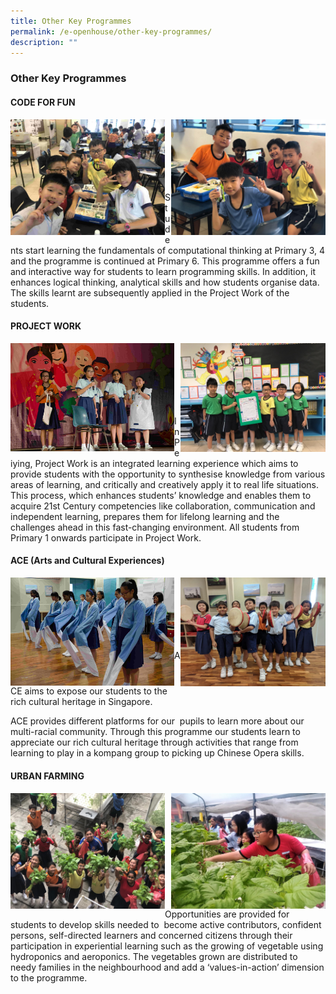 ```yaml
---
title: Other Key Programmes
permalink: /e-openhouse/other-key-programmes/
description: ""
---
```

### **Other Key Programmes**
#### **CODE FOR FUN**

<img src="/images/key%20programme%201.jpg" style="width:49%" align=left>
<img src="/images/key%20programme%202.jpg" style="width:49%" align=right>

<br><br><br>
<br><br><br>

Students start learning the fundamentals of computational thinking at Primary 3, 4 and the programme is continued at Primary 6. This programme offers a fun and interactive way for students to learn programming skills. In addition, it enhances logical thinking, analytical skills and how students organise data. The skills learnt are subsequently applied in the Project Work of the students.

#### **PROJECT WORK**

<img src="/images/key%20programme%203.jpg" style="width:52%" align=left>
<img src="/images/key%20programme%204.jpg" style="width:46%" align=right>

<br><br><br>
<br><br><br>

In Peiying, Project Work is an integrated learning experience which aims to provide students with the opportunity to synthesise knowledge from various areas of learning, and critically and creatively apply it to real life situations. This process, which enhances students’ knowledge and enables them to  acquire 21st Century competencies like collaboration, communication and independent learning, prepares them for lifelong learning and the challenges ahead in this fast-changing environment. All students from Primary 1 onwards participate in Project Work.

#### **ACE (Arts and Cultural Experiences)**

<img src="/images/key%20programme%205.jpg" style="width:52%" align=left>
<img src="/images/key%20programme%206.jpg" style="width:46%" align=right>

<br><br><br>
<br><br><br>

ACE aims to expose our students to the rich cultural heritage in Singapore.   

ACE provides different platforms for our  pupils to learn more about our multi-racial community. Through this programme our students learn to appreciate our rich cultural heritage through activities that range from learning to play in a kompang group to picking up Chinese Opera skills.


#### **URBAN FARMING**

<img src="/images/key%20programme%207.jpg" style="width:49%" align=left>
<img src="/images/key%20programme%208.jpg" style="width:49%" align=right>

<br><br><br>
<br><br><br>

Opportunities are provided for students to develop skills needed to  become active contributors, confident persons, self-directed learners and concerned citizens through their participation in experiential learning such as the growing of vegetable using hydroponics and aeroponics. The vegetables grown are distributed to needy families in the neighbourhood and add a ‘values-in-action’ dimension to the programme.